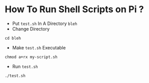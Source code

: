 # How To Run Shell Scripts on Pi ?

- Put `test.sh` In A Directory `bleh`
- Change Directory
```
cd bleh
```
- Make `test.sh` Executable
```
chmod a+rx my-script.sh
```
- Run `test.sh`
```
./test.sh
```
